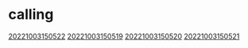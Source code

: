 # calling
[20221003150522](/zet/20221003150522/README.md)
[20221003150519](/zet/20221003150519/README.md)
[20221003150520](/zet/20221003150520/README.md)
[20221003150521](/zet/20221003150521/README.md)

